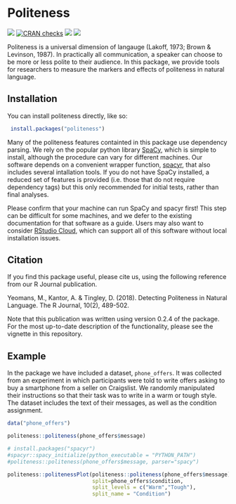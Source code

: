 
<!-- README.md is generated from README.Rmd. Please edit that file -->

# Politeness

[![](https://www.r-pkg.org/badges/version/politeness?color=blue)](https://cran.r-project.org/package=politeness)
[![CRAN
checks](https://cranchecks.info/badges/summary/politeness)](https://cran.r-project.org/web/checks/check_results_politeness.html)
[![](http://cranlogs.r-pkg.org/badges/grand-total/politeness?color=green)](https://cran.r-project.org/package=politeness)
[![](http://cranlogs.r-pkg.org/badges/last-month/politeness?color=green)](https://cran.r-project.org/package=politeness)

Politeness is a universal dimension of langauge (Lakoff, 1973; Brown &
Levinson, 1987). In practically all communication, a speaker can choose
to be more or less polite to their audience. In this package, we provide
tools for researchers to measure the markers and effects of politeness
in natural language.

## Installation

You can install politeness directly, like so:

``` r
 install.packages("politeness")
```

Many of the politeness features containted in this package use
dependency parsing. We rely on the popular python library
[SpaCy](https://spacy.io/), which is simple to install, although the
procedure can vary for different machines. Our software depends on a
convenient wrapper function, [spacyr](https://spacyr.quanteda.io/), that
also includes several intallation tools. If you do not have SpaCy
installed, a reduced set of features is provided (i.e. those that do not
require dependency tags) but this only recommended for initial tests,
rather than final analyses.

Please confirm that your machine can run SpaCy and spacyr first! This
step can be difficult for some machines, and we defer to the existing
documentation for that software as a guide. Users may also want to
consider [RStudio Cloud](https://rstudio.cloud/), which can support all
of this software without local installation issues.

## Citation

If you find this package useful, please cite us, using the following
reference from our R Journal publication.

Yeomans, M., Kantor, A. & Tingley, D. (2018). Detecting Politeness in
Natural Language. The R Journal, 10(2), 489-502.

Note that this publication was written using version 0.2.4 of the
package. For the most up-to-date description of the functionality,
please see the vignette in this repository.

## Example

In the package we have included a dataset, `phone_offers`. It was
collected from an experiment in which participants were told to write
offers asking to buy a smartphone from a seller on Craigslist. We
randomly manipulated their instructions so that their task was to write
in a warm or tough style. The dataset includes the text of their
messages, as well as the condition assignment.

``` r
data("phone_offers")

politeness::politeness(phone_offers$message)

# install.packages("spacyr")
#spacyr::spacy_initialize(python_executable = "PYTHON_PATH")
#politeness::politeness(phone_offers$message, parser="spacy")

politeness::politenessPlot(politeness::politeness(phone_offers$message),
                           split=phone_offers$condition,
                           split_levels = c("Warm","Tough"),
                           split_name = "Condition")
```
